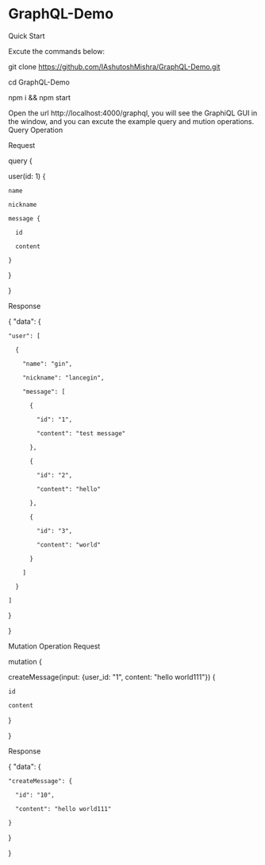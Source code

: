 # GraphQL-Demo

Quick Start

Excute the commands below:

git clone https://github.com/IAshutoshMishra/GraphQL-Demo.git

cd GraphQL-Demo

npm i && npm start

Open the url http://localhost:4000/graphql, you will see the GraphiQL GUI in the window, and you can excute the example query and mution operations.
Query Operation

Request

query {

  user(id: 1) {
  
    name
    
    nickname
    
    message {
    
      id
      
      content
      
    }
    
  }
  
}

Response

{
  "data": {
  
    "user": [
    
      {
      
        "name": "gin",
        
        "nickname": "lancegin",
        
        "message": [
        
          {
          
            "id": "1",
            
            "content": "test message"
            
          },
          
          {
          
            "id": "2",
            
            "content": "hello"
            
          },
          
          {
          
            "id": "3",
            
            "content": "world"
            
          }
          
        ]
        
      }
      
    ]
    
  }
  
}

Mutation Operation
Request

mutation {

  createMessage(input: {user_id: "1", content: "hello world111"}) {
  
    id
    
    content
    
  }
  
}

Response

{
  "data": {
  
    "createMessage": {
    
      "id": "10",
      
      "content": "hello world111"
      
    }
    
  }
  
}
